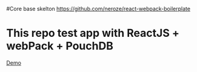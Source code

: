 #Core base skelton 
https://github.com/neroze/react-webpack-boilerplate

# This repo test app with ReactJS + webPack + PouchDB
<a href="https://neroze.github.io/reactJS-webpack-pouchDB.github.io/" >Demo</a>